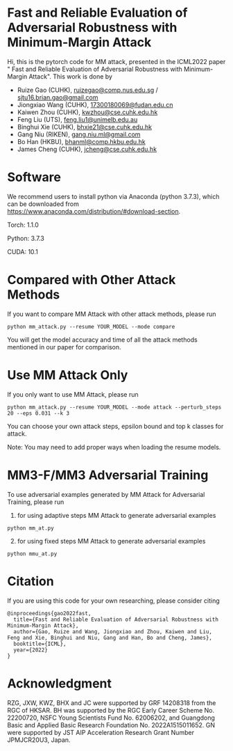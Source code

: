 
# Fast and Reliable Evaluation of Adversarial Robustness with Minimum-Margin Attack
Hi, this is the pytorch code for MM attack, presented in the ICML2022 paper " Fast and Reliable Evaluation of Adversarial Robustness with
Minimum-Margin Attack". This work is done by  

- Ruize Gao (CUHK), ruizegao@comp.nus.edu.sg / sjtu16.brian.gao@gmail.com
- Jiongxiao Wang (CUHK), 17300180069@fudan.edu.cn
- Kaiwen Zhou (CUHK), kwzhou@cse.cuhk.edu.hk
- Feng Liu (UTS), feng.liu1@unimelb.edu.au  
- Binghui Xie (CUHK), bhxie21@cse.cuhk.edu.hk
- Gang Niu (RIKEN), gang.niu.ml@gmail.com 
- Bo Han (HKBU), bhanml@comp.hkbu.edu.hk    
- James Cheng (CUHK), jcheng@cse.cuhk.edu.hk
# Software
We recommend users to install python via Anaconda (python 3.7.3), which can be downloaded from https://www.anaconda.com/distribution/#download-section.  

Torch: 1.1.0  

Python: 3.7.3  

CUDA: 10.1  

# Compared with Other Attack Methods
If you want to compare MM Attack with other attack methods, please run
```
python mm_attack.py --resume YOUR_MODEL --mode compare
```
You will get the model accuracy and time of all the attack methods mentioned in our paper for comparison.

# Use MM Attack Only
If you only want to use MM Attack, please run
```
python mm_attack.py --resume YOUR_MODEL --mode attack --perturb_steps 20 --eps 0.031 --k 3
```
You can choose your own attack steps, epsilon bound and top k classes for attack.

Note: You may need to add proper ways when loading the resume models.

# MM3-F/MM3 Adversarial Training
To use adversarial examples generated by MM Attack for Adversarial Training, please run
1) for using adaptive steps MM Attack to generate adversarial examples
```
python mm_at.py
```
2) for using fixed steps MM Attack to generate adversarial examples
```
python mmu_at.py
```

# Citation
If you are using this code for your own researching, please consider citing
```
@inproceedings{gao2022fast,
  title={Fast and Reliable Evaluation of Adversarial Robustness with Minimum-Margin Attack},
  author={Gao, Ruize and Wang, Jiongxiao and Zhou, Kaiwen and Liu, Feng and Xie, Binghui and Niu, Gang and Han, Bo and Cheng, James},
  booktitle={ICML},
  year={2022}
}
```

# Acknowledgment
RZG, JXW, KWZ, BHX and JC were supported by GRF 14208318 from the RGC of HKSAR. BH was supported by the RGC Early Career Scheme No. 22200720, NSFC Young Scientists Fund No. 62006202, and Guangdong Basic and Applied Basic Research Foundation No. 2022A1515011652. GN were supported by JST AIP Acceleration Research Grant Number JPMJCR20U3, Japan. 


